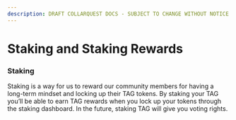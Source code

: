 ```yaml
---
description: DRAFT COLLARQUEST DOCS - SUBJECT TO CHANGE WITHOUT NOTICE.
---
```


# Staking and Staking Rewards

### **Staking**

Staking is a way for us to reward our community members for having a long-term mindset and locking up their TAG tokens. By staking your TAG you’ll be able to earn TAG rewards when you lock up your tokens through the staking dashboard. In the future, staking TAG will give you voting rights.
